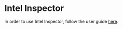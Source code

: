 # Intel Inspector

In order to use Intel Inspector, follow the user guide [here](https://software.intel.com/en-us/node/622387). 
